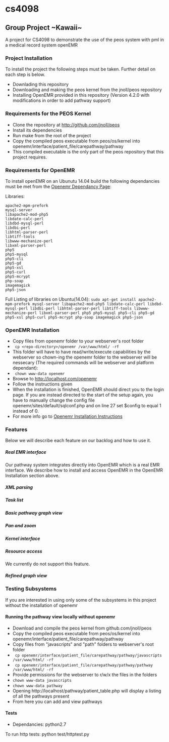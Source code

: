 # cs4098
## Group Project ~Kawaii~
A project for CS4098 to demonstrate the use of the peos system with pml in a medical record system openEMR

### Project Installation

To install the project the following steps must be taken. Further detail on each step is below.
* Downlading this repository 
* Downloading and making the peos kernel from the jnoll/peos repository
* Installing OpenEMR provided in this repository (Version 4.2.0 with modifications in order to add pathway support)

### Requirements for the PEOS Kernel
* Clone the repository at http://github.com/jnoll/peos
* Install its dependencies
* Run make from the root of the project
* Copy the compiled peos executable from peos/os/kernel into openemr/interface/patient_file/carepathway/pathway
* This compiled executable is the only part of the peos repository that this project requires. 

### Requirements for OpenEMR
To install openEMR on an Ubunutu 14.04 build the following dependancies must be met from the  [Openemr Dependancy Page](http://www.open-emr.org/wiki/index.php/OpenEMR_System_Architecture#OpenEMR_Dependencies):

Libraries:

    apache2-mpm-prefork
    mysql-server
    libapache2-mod-php5
    libdate-calc-perl
    libdbd-mysql-perl
    libdbi-perl
    libhtml-parser-perl
    libtiff-tools
    libwww-mechanize-perl
    libxml-parser-perl
    php5
    php5-mysql
    php5-cli
    php5-gd
    php5-xsl
    php5-curl
    php5-mcrypt
    php-soap
    imagemagick 
    php5-json 

Full Listing of libraries on Ubuntu(14.04):  `sudo apt-get install apache2-mpm-prefork mysql-server libapache2-mod-php5 libdate-calc-perl libdbd-mysql-perl libdbi-perl libhtml-parser-perl libtiff-tools libwww-mechanize-perl libxml-parser-perl php5 php5-mysql php5-cli php5-gd php5-xsl php5-curl php5-mcrypt php-soap imagemagick php5-json `

### OpenEMR Installation

* Copy files from openemr folder to your webserver's root folder
* ` cp <repo-directory>/openemr /var/www/html/ -rf`
* This folder will have to have read/write/execute capabilities by the webserver so chown-ing the openemr folder to the webserver will be nessecary (The required commands will be webserver and platform dependant):
* ` chown www-data openemr`
* Browse to http://localhost.com/openemr
* Follow the instructions given 
* When the installation is finished, OpenEMR should direct you to the login page. If you are instead directed to the start of the setup again, you have to manually change the config file openemr/sites/default/sqlconf.php and on line 27 set $config to equal 1 instead of 0.
* For more info go to [Openemr Installation Instructions](http://www.open-emr.org/wiki/index.php/OpenEMR_4.2.0_Linux_Installation)
 
### Features
Below we will describe each feature on our backlog and how to use it.
##### Real EMR interface
Our pathway system integrates directly into OpenEMR which is a real EMR interface. We describe how to install and access OpenEMR in the OpenEMR Installation section above.
##### XML parsing
##### Task list
##### Basic pathway graph view
##### Pan and zoom
##### Kernel interface
##### Resource access
We currently do not support this feature.
##### Refined graph view

### Testing Subsystems
If you are interested in using only some of the subsystems in this project without the installation of openemr

#### Running the pathway view locally without openemr
* Download and compile the peos kernel from github.com/jnoll/peos
* Copy the compiled peos executable from peos/os/kernel into openemr/interface/patient_file/carepathway/pathway
* Copy files from "javascripts" and "path" folders to webserver's root folder
* ` cp openemr/interface/patient_file/carepathway/pathway/javascripts /var/www/html/ -rf`
* ` cp openemr/interface/patient_file/carepathway/pathway/pathway /var/www/html/ -rf`
* Provide permissions for the webserver to r/w/x the files in the folders
* `chown www-data javascripts`
* `chown www-data pathway`
* Opening http://localhost/pathway/patient_table.php will display a listing of all the pathways present
* From here you can add and view pathways

#### Tests
* Dependancies: python2.7

To run http tests:
    python test/httptest.py

